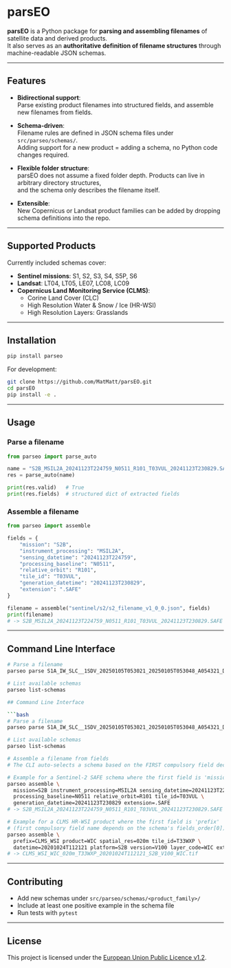 # parsEO

**parsEO** is a Python package for **parsing and assembling filenames** of satellite data and derived products.  
It also serves as an **authoritative definition of filename structures** through machine-readable JSON schemas.

---

## Features

- **Bidirectional support**:  
  Parse existing product filenames into structured fields, and assemble new filenames from fields.

- **Schema-driven**:  
  Filename rules are defined in JSON schema files under `src/parseo/schemas/`.  
  Adding support for a new product = adding a schema, no Python code changes required.

- **Flexible folder structure**:  
  parsEO does not assume a fixed folder depth. Products can live in arbitrary directory structures,  
  and the schema only describes the filename itself.

- **Extensible**:  
  New Copernicus or Landsat product families can be added by dropping schema definitions into the repo.

---

## Supported Products

Currently included schemas cover:

- **Sentinel missions**: S1, S2, S3, S4, S5P, S6  
- **Landsat**: LT04, LT05, LE07, LC08, LC09  
- **Copernicus Land Monitoring Service (CLMS)**:
  - Corine Land Cover (CLC)  
  - High Resolution Water & Snow / Ice (HR-WSI)  
  - High Resolution Layers: Grasslands  
---

## Installation

```bash
pip install parseo
```

For development:

```bash
git clone https://github.com/MatMatt/parsEO.git
cd parsEO
pip install -e .
```

---

## Usage

### Parse a filename

```python
from parseo import parse_auto

name = "S2B_MSIL2A_20241123T224759_N0511_R101_T03VUL_20241123T230829.SAFE"
res = parse_auto(name)

print(res.valid)   # True
print(res.fields)  # structured dict of extracted fields
```

### Assemble a filename

```python
from parseo import assemble

fields = {
    "mission": "S2B",
    "instrument_processing": "MSIL2A",
    "sensing_datetime": "20241123T224759",
    "processing_baseline": "N0511",
    "relative_orbit": "R101",
    "tile_id": "T03VUL",
    "generation_datetime": "20241123T230829",
    "extension": ".SAFE"
}

filename = assemble("sentinel/s2/s2_filename_v1_0_0.json", fields)
print(filename)
# -> S2B_MSIL2A_20241123T224759_N0511_R101_T03VUL_20241123T230829.SAFE
```

---

## Command Line Interface

```bash
# Parse a filename
parseo parse S1A_IW_SLC__1SDV_20250105T053021_20250105T053048_A054321_D068F2E_ABC123.SAFE

# List available schemas
parseo list-schemas

## Command Line Interface

```bash
# Parse a filename
parseo parse S1A_IW_SLC__1SDV_20250105T053021_20250105T053048_A054321_D068F2E_ABC123.SAFE

# List available schemas
parseo list-schemas

# Assemble a filename from fields
# The CLI auto-selects a schema based on the FIRST compulsory field declared by that schema.

# Example for a Sentinel-2 SAFE schema where the first field is 'mission'
parseo assemble \
  mission=S2B instrument_processing=MSIL2A sensing_datetime=20241123T224759 \
  processing_baseline=N0511 relative_orbit=R101 tile_id=T03VUL \
  generation_datetime=20241123T230829 extension=.SAFE
# -> S2B_MSIL2A_20241123T224759_N0511_R101_T03VUL_20241123T230829.SAFE

# Example for a CLMS HR-WSI product where the first field is 'prefix'
# (first compulsory field name depends on the schema's fields_order[0])
parseo assemble \
  prefix=CLMS_WSI product=WIC spatial_res=020m tile_id=T33WXP \
  datetime=20201024T112121 platform=S2B version=V100 layer_code=WIC extension=.tif
# -> CLMS_WSI_WIC_020m_T33WXP_20201024T112121_S2B_V100_WIC.tif
```

---

## Contributing

- Add new schemas under `src/parseo/schemas/<product_family>/`  
- Include at least one positive example in the schema file  
- Run tests with `pytest`

---

## License

This project is licensed under the [European Union Public Licence v1.2](LICENSE.txt).
